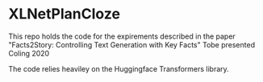 # XLNetPlanCloze
This repo holds the code for the expirements described in the paper
"Facts2Story: Controlling Text Generation with Key Facts"
Tobe presented Coling 2020

The code relies heaviley on the Huggingface Transformers library. 